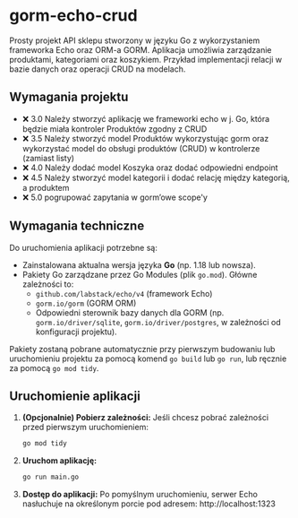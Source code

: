 # gorm-echo-crud
Prosty projekt API sklepu stworzony w języku Go z wykorzystaniem frameworka Echo oraz ORM-a GORM. Aplikacja umożliwia zarządzanie produktami, kategoriami oraz koszykiem. Przykład implementacji relacji w bazie danych oraz operacji CRUD na modelach.

## Wymagania projektu

* ❌ 3.0 Należy stworzyć aplikację we frameworki echo w j. Go, która będzie miała kontroler Produktów zgodny z CRUD
* ❌ 3.5 Należy stworzyć model Produktów wykorzystując gorm oraz wykorzystać model do obsługi produktów (CRUD) w kontrolerze (zamiast listy)
* ❌ 4.0 Należy dodać model Koszyka oraz dodać odpowiedni endpoint
* ❌ 4.5 Należy stworzyć model kategorii i dodać relację między kategorią, a produktem
* ❌ 5.0 pogrupować zapytania w gorm’owe scope'y

## Wymagania techniczne

Do uruchomienia aplikacji potrzebne są:

*   Zainstalowana aktualna wersja języka **Go** (np. 1.18 lub nowsza).
*   Pakiety Go zarządzane przez Go Modules (plik `go.mod`). Główne zależności to:
    *   `github.com/labstack/echo/v4` (framework Echo)
    *   `gorm.io/gorm` (GORM ORM)
    *   Odpowiedni sterownik bazy danych dla GORM (np. `gorm.io/driver/sqlite`, `gorm.io/driver/postgres`, w zależności od konfiguracji projektu).

Pakiety zostaną pobrane automatycznie przy pierwszym budowaniu lub uruchomieniu projektu za pomocą komend `go build` lub `go run`, lub ręcznie za pomocą `go mod tidy`.

## Uruchomienie aplikacji

1.  **(Opcjonalnie) Pobierz zależności:**
    Jeśli chcesz pobrać zależności przed pierwszym uruchomieniem:
    ```bash
    go mod tidy
    ```

2.  **Uruchom aplikację:**
    ```bash
    go run main.go
    ```

3.  **Dostęp do aplikacji:**
    Po pomyślnym uruchomieniu, serwer Echo nasłuchuje na określonym porcie pod adresem: http://localhost:1323
